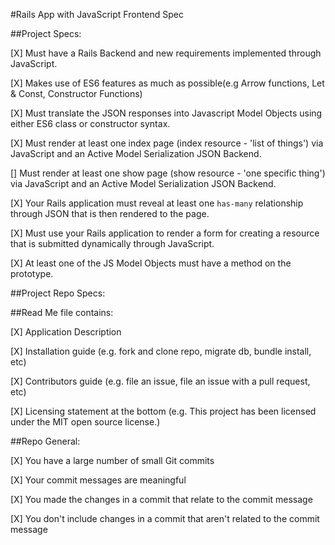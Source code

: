 #Rails App with JavaScript Frontend Spec

##Project Specs:

[X] Must have a Rails Backend and new requirements implemented through JavaScript.

[X] Makes use of ES6 features as much as possible(e.g Arrow functions, Let & Const, Constructor Functions)

[X] Must translate the JSON responses into Javascript Model Objects using either ES6 class or constructor syntax. 

[X] Must render at least one index page (index resource - 'list of things') via JavaScript and an Active Model Serialization JSON Backend.

[] Must render at least one show page (show resource - 'one specific thing') via JavaScript and an Active Model Serialization JSON Backend.

[X] Your Rails application must reveal at least one `has-many` relationship through JSON that is then rendered to the page.

[X] Must use your Rails application to render a form for creating a resource that is submitted dynamically through JavaScript.

[X] At least one of the JS Model Objects must have a method on the prototype.

##Project Repo Specs:

##Read Me file contains:

[X] Application Description

[X] Installation guide (e.g. fork and clone repo, migrate db, bundle install, etc)

[X] Contributors guide (e.g. file an issue, file an issue with a pull request, etc)

[X] Licensing statement at the bottom (e.g. This project has been licensed under the MIT open source license.)

##Repo General:

[X] You have a large number of small Git commits

[X] Your commit messages are meaningful

[X] You made the changes in a commit that relate to the commit message

[X] You don't include changes in a commit that aren't related to the commit message
